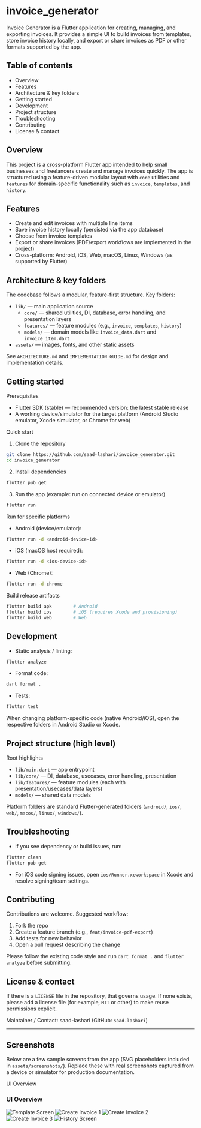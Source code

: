 # invoice_generator

Invoice Generator is a Flutter application for creating, managing, and exporting invoices. It provides a simple UI to build invoices from templates, store invoice history locally, and export or share invoices as PDF or other formats supported by the app.

## Table of contents

- Overview
- Features
- Architecture & key folders
- Getting started
- Development
- Project structure
- Troubleshooting
- Contributing
- License & contact

## Overview

This project is a cross-platform Flutter app intended to help small businesses and freelancers create and manage invoices quickly. The app is structured using a feature-driven modular layout with `core` utilities and `features` for domain-specific functionality such as `invoice`, `templates`, and `history`.

## Features

- Create and edit invoices with multiple line items
- Save invoice history locally (persisted via the app database)
- Choose from invoice templates
- Export or share invoices (PDF/export workflows are implemented in the project)
- Cross-platform: Android, iOS, Web, macOS, Linux, Windows (as supported by Flutter)

## Architecture & key folders

The codebase follows a modular, feature-first structure. Key folders:

- `lib/` — main application source
	- `core/` — shared utilities, DI, database, error handling, and presentation layers
	- `features/` — feature modules (e.g., `invoice`, `templates`, `history`)
	- `models/` — domain models like `invoice_data.dart` and `invoice_item.dart`
- `assets/` — images, fonts, and other static assets

See `ARCHITECTURE.md` and `IMPLEMENTATION_GUIDE.md` for design and implementation details.

## Getting started

Prerequisites

- Flutter SDK (stable) — recommended version: the latest stable release
- A working device/simulator for the target platform (Android Studio emulator, Xcode simulator, or Chrome for web)

Quick start

1. Clone the repository

```bash
git clone https://github.com/saad-lashari/invoice_generator.git
cd invoice_generator
```

2. Install dependencies

```bash
flutter pub get
```

3. Run the app (example: run on connected device or emulator)

```bash
flutter run
```

Run for specific platforms

- Android (device/emulator):

```bash
flutter run -d <android-device-id>
```

- iOS (macOS host required):

```bash
flutter run -d <ios-device-id>
```

- Web (Chrome):

```bash
flutter run -d chrome
```

Build release artifacts

```bash
flutter build apk        # Android
flutter build ios        # iOS (requires Xcode and provisioning)
flutter build web        # Web
```

## Development

- Static analysis / linting:

```bash
flutter analyze
```

- Format code:

```bash
dart format .
```

- Tests:

```bash
flutter test
```

When changing platform-specific code (native Android/iOS), open the respective folders in Android Studio or Xcode.

## Project structure (high level)

Root highlights

- `lib/main.dart` — app entrypoint
- `lib/core/` — DI, database, usecases, error handling, presentation
- `lib/features/` — feature modules (each with presentation/usecases/data layers)
- `models/` — shared data models

Platform folders are standard Flutter-generated folders (`android/`, `ios/`, `web/`, `macos/`, `linux/`, `windows/`).

## Troubleshooting

- If you see dependency or build issues, run:

```bash
flutter clean
flutter pub get
```

- For iOS code signing issues, open `ios/Runner.xcworkspace` in Xcode and resolve signing/team settings.

## Contributing

Contributions are welcome. Suggested workflow:

1. Fork the repo
2. Create a feature branch (e.g., `feat/invoice-pdf-export`)
3. Add tests for new behavior
4. Open a pull request describing the change

Please follow the existing code style and run `dart format .` and `flutter analyze` before submitting.

## License & contact

If there is a `LICENSE` file in the repository, that governs usage. If none exists, please add a license file (for example, `MIT` or other) to make reuse permissions explicit.

Maintainer / Contact: saad-lashari (GitHub: `saad-lashari`)

---

## Screenshots

Below are a few sample screens from the app (SVG placeholders included in `assets/screenshots/`). Replace these with real screenshots captured from a device or simulator for production documentation.

UI Overview


### UI Overview

![Template Screen](assets/screenshots/template.png)
![Create Invoice 1](assets/screenshots/create1.png)
![Create Invoice 2](assets/screenshots/create2.png)
![Create Invoice 3](assets/screenshots/create3.png)
![History Screen](assets/screenshots/history.png)